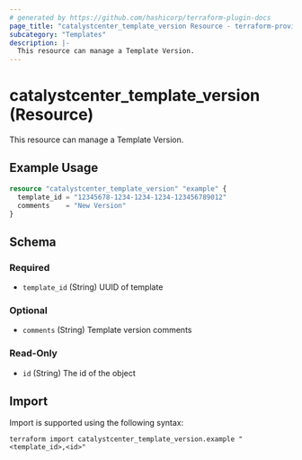 ```yaml
---
# generated by https://github.com/hashicorp/terraform-plugin-docs
page_title: "catalystcenter_template_version Resource - terraform-provider-catalystcenter"
subcategory: "Templates"
description: |-
  This resource can manage a Template Version.
---
```


# catalystcenter_template_version (Resource)

This resource can manage a Template Version.

## Example Usage

```terraform
resource "catalystcenter_template_version" "example" {
  template_id = "12345678-1234-1234-1234-123456789012"
  comments    = "New Version"
}
```

<!-- schema generated by tfplugindocs -->
## Schema

### Required

- `template_id` (String) UUID of template

### Optional

- `comments` (String) Template version comments

### Read-Only

- `id` (String) The id of the object

## Import

Import is supported using the following syntax:

```shell
terraform import catalystcenter_template_version.example "<template_id>,<id>"
```
